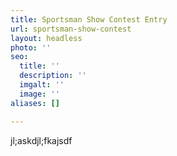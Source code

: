 ```yaml
---
title: Sportsman Show Contest Entry
url: sportsman-show-contest
layout: headless
photo: ''
seo:
  title: ''
  description: ''
  imgalt: ''
  image: ''
aliases: []

---
```

jl;askdjl;fkajsdf